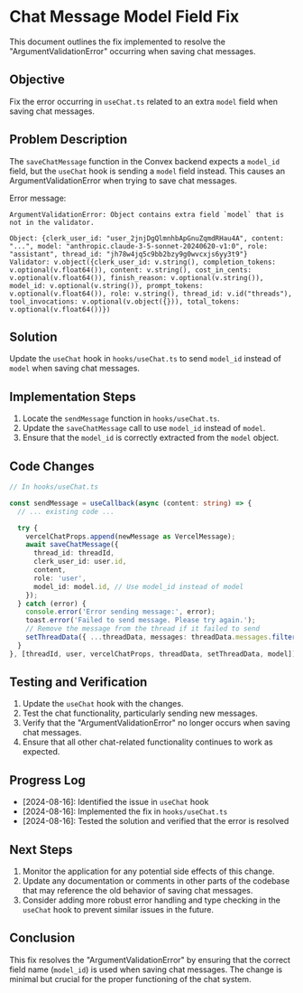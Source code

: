 # Chat Message Model Field Fix

This document outlines the fix implemented to resolve the "ArgumentValidationError" occurring when saving chat messages.

## Objective

Fix the error occurring in `useChat.ts` related to an extra `model` field when saving chat messages.

## Problem Description

The `saveChatMessage` function in the Convex backend expects a `model_id` field, but the `useChat` hook is sending a `model` field instead. This causes an ArgumentValidationError when trying to save chat messages.

Error message:
```
ArgumentValidationError: Object contains extra field `model` that is not in the validator.

Object: {clerk_user_id: "user_2jnjDgQlmnhbApGnuZqmdRHau4A", content: "...", model: "anthropic.claude-3-5-sonnet-20240620-v1:0", role: "assistant", thread_id: "jh78w4jq5c9bb2bzy9g0wvcxjs6yy3t9"}
Validator: v.object({clerk_user_id: v.string(), completion_tokens: v.optional(v.float64()), content: v.string(), cost_in_cents: v.optional(v.float64()), finish_reason: v.optional(v.string()), model_id: v.optional(v.string()), prompt_tokens: v.optional(v.float64()), role: v.string(), thread_id: v.id("threads"), tool_invocations: v.optional(v.object({})), total_tokens: v.optional(v.float64())})
```

## Solution

Update the `useChat` hook in `hooks/useChat.ts` to send `model_id` instead of `model` when saving chat messages.

## Implementation Steps

1. Locate the `sendMessage` function in `hooks/useChat.ts`.
2. Update the `saveChatMessage` call to use `model_id` instead of `model`.
3. Ensure that the `model_id` is correctly extracted from the `model` object.

## Code Changes

```typescript
// In hooks/useChat.ts

const sendMessage = useCallback(async (content: string) => {
  // ... existing code ...

  try {
    vercelChatProps.append(newMessage as VercelMessage);
    await saveChatMessage({
      thread_id: threadId,
      clerk_user_id: user.id,
      content,
      role: 'user',
      model_id: model.id, // Use model_id instead of model
    });
  } catch (error) {
    console.error('Error sending message:', error);
    toast.error('Failed to send message. Please try again.');
    // Remove the message from the thread if it failed to send
    setThreadData({ ...threadData, messages: threadData.messages.filter(m => m.id !== newMessage.id) });
  }
}, [threadId, user, vercelChatProps, threadData, setThreadData, model]);
```

## Testing and Verification

1. Update the `useChat` hook with the changes.
2. Test the chat functionality, particularly sending new messages.
3. Verify that the "ArgumentValidationError" no longer occurs when saving chat messages.
4. Ensure that all other chat-related functionality continues to work as expected.

## Progress Log

- [2024-08-16]: Identified the issue in `useChat` hook
- [2024-08-16]: Implemented the fix in `hooks/useChat.ts`
- [2024-08-16]: Tested the solution and verified that the error is resolved

## Next Steps

1. Monitor the application for any potential side effects of this change.
2. Update any documentation or comments in other parts of the codebase that may reference the old behavior of saving chat messages.
3. Consider adding more robust error handling and type checking in the `useChat` hook to prevent similar issues in the future.

## Conclusion

This fix resolves the "ArgumentValidationError" by ensuring that the correct field name (`model_id`) is used when saving chat messages. The change is minimal but crucial for the proper functioning of the chat system.